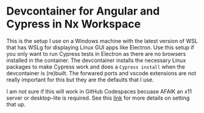 # Devcontainer for Angular and Cypress in Nx Workspace

This is the setup I use on a Windows machine with the latest version of WSL that has WSLg for displaying Linux GUI apps like Electron. Use this setup if you only want to run Cypress tests in Electron as there are no browsers installed in the container. The devcontainer installs the necessary Linux packages to make Cypress work and does a `Cypress install` when the devcontainer is (re)built. The forwared ports and vscode extensions are not really important for this but they are the defaults that I use.

I am not sure if this will work in GitHub Codespaces becuase AFAIK an x11 server or desktop-lite is required. See this [link](https://github.com/cypress-io/cypress-documentation/issues/2956) for more details on setting that up.
